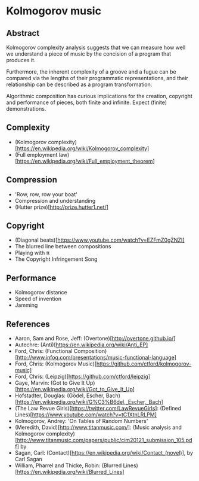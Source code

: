 Kolmogorov music
================

Abstract
--------

Kolmogorov complexity analysis suggests that we can measure how well we
understand a piece of music by the concision of a program that produces it.

Furthermore, the inherent complexity of a groove and a fugue can be compared
via the lengths of their programmatic representations, and their relationship
can be described as a program transformation.

Algorithmic composition has curious implications for the creation, copyright
and performance of pieces, both finite and infinite. Expect \(finite\)
demonstrations.

Complexity
----------
* (Kolmogorov complexity)[https://en.wikipedia.org/wiki/Kolmogorov_complexity]
* (Full employment law)[https://en.wikipedia.org/wiki/Full_employment_theorem]

Compression
-----------
* 'Row, row, row your boat'
* Compression and understanding
* (Hutter prize)[http://prize.hutter1.net/]

Copyright
---------
* (Diagonal beats)[https://www.youtube.com/watch?v=EZFmZ0gZNZI]
* The blurred line between compositions
* Playing with π
* The Copyright Infringement Song

Performance
-----------
* Kolmogorov distance
* Speed of invention
* Jamming

References
----------
* Aaron, Sam and Rose, Jeff: (Overtone)[http://overtone.github.io/]
* Autechre: (Anti)[https://en.wikipedia.org/wiki/Anti_EP]
* Ford, Chris: (Functional Composition)[http://www.infoq.com/presentations/music-functional-language]
* Ford, Chris: (Kolmogorov Music)[https://github.com/ctford/kolmogorov-music]
* Ford, Chris: (Leipzig)[https://github.com/ctford/leipzig]
* Gaye, Marvin: (Got to Give It Up)[https://en.wikipedia.org/wiki/Got_to_Give_It_Up]
* Hofstadter, Douglas: (Gödel, Escher, Bach)[https://en.wikipedia.org/wiki/G%C3%B6del,_Escher,_Bach]
* (The Law Revue Girls)[https://twitter.com/LawRevueGirls]: (Defined Lines)[https://www.youtube.com/watch?v=tC1XtnLRLPM]
* Kolmogorov, Andrey: 'On Tables of Random Numbers'
* (Meredith, David)[http://www.titanmusic.com/]: (Music analysis and Kolmogorov complexity)[http://www.titanmusic.com/papers/public/cim20121_submission_105.pdf] by
* Sagan, Carl: (Contact)[https://en.wikipedia.org/wiki/Contact_(novel)], by Carl Sagan
* William, Pharrel and Thicke, Robin: (Blurred Lines)[https://en.wikipedia.org/wiki/Blurred_Lines]
